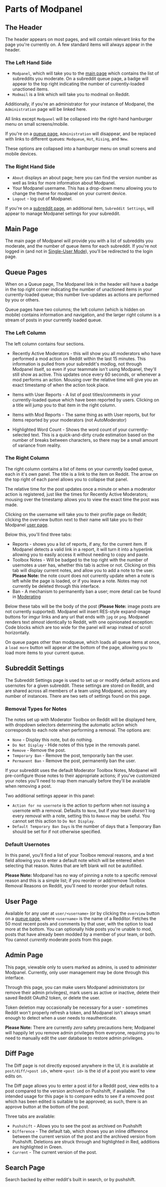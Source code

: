 # Parts of Modpanel

## The Header
The header appears on most pages, and will contain relevant links for the page 
you're currently on. A few standard items will always appear in the header. 

### The Left Hand Side

* `Modpanel`, which will take you to the [main page](pages.md#main-page) which 
contains the list of subreddits you moderate. On a subreddit queue page, a 
badge will appear to the top right indicating the number of currently-loaded 
unactioned items.
* `Modmail` is a link which will take you to modmail on Reddit.

Additionally, if you're an administrator for your instance of Modpanel, the 
`Administration` page will be linked here.

All links except `Modpanel` will be collapsed into the right-hand hamburger 
menu on small screens/mobile.

If you're on a [queue page](pages.md#queue-page), `Administration` will 
disappear, and be replaced with links to different queues: `Modqueue`, `Hot`, 
`Rising`, and `New`.

These options are collapsed into a hamburger menu on small screens and mobile 
devices.

### The Right Hand Side

* `About` displays an about page; here you can find the version number as well 
as links for more information about Modpanel.
* Your Modpanel username. This has a drop-down menu allowing you to change the 
theme for modpanel on your current device.
* `Logout` - log out of Modpanel.

If you're on a [subreddit page](pages.md#queue-page), an additional item, 
`Subreddit Settings`, will appear to manage Modpanel settings for your 
subreddit.


## Main Page

The main page of Modpanel will provide you with a list of subreddits you 
moderate, and the number of queue items for each subreddit. If you're not logged
in (and not in [Single-User Mode](setup.md#single-user-mode-setup)), you'll be 
redirected to the login page.


## Queue Pages

When on a Queue page, The Modpanel link in the header will have a badge in the 
top right corner indicating the number of unactioned items in your 
currently-loaded queue; this number live-updates as actions are performed by 
you or others.

Queue pages have two columns; the left column (which is hidden on
mobile) contains information and navigation, and the larger right column is a 
stream of posts in your currently loaded queue.

### The Left Column
The left column contains four sections.

* Recently Active Moderators - this will show you all moderators who have 
performed a mod action on Reddit within the last 15 minutes. This information 
is pulled from your subreddit's modlog, not through Modpanel itself, so even 
if your teammate isn't using Modpanel, they'll still show as active. This 
updates once every 60 seconds, or whenever a mod performs an action. Mousing 
over the relative time will give you an exact timestamp of when the action 
took place.

* Items with User Reports - A list of post titles/comments in your 
currently-loaded queue which have been reported by users. Clicking on a title 
will jump you to that item in the right column.
* Items with Mod Reports - The same thing as with User reports, but for items 
reported by your moderators (not AutoModerator)
* Highlighted Word Count - Shows the word count of your currently-selected 
text. This is a quick-and-dirty crude estimation based on the number of breaks 
between characters, so there may be a small amount of variance from reality.

### The Right Column
The right column contains a list of items on your currently loaded queue, each 
in it's own panel. The title is a link to the item on Reddit. The arrow on the 
top right of each panel allows you to collapse that panel.

The relative time for the post updates once a minute or when a moderator action 
is registered, just like the times for Recently Active Moderators; mousing over 
the timestamp allows you to view the exact time the post was made.

Clicking on the username will take you to their profile page on Reddit; 
clicking the overview button next to their name will take you to their Modpanel 
[user page](pages.md#user-page).

Below this, you'll find three tabs:

* Reports - shows you a list of reports, if any, for the current item. If 
Modpanel detects a valid link in a report, it will turn it into a hyperlink 
allowing you to easily access it without needing to copy and paste.
* Toolbox Notes - Will be badged to the top right with the number of usernotes 
a user has, whether this tab is active or not. Clicking on this tab will display 
current notes, and allow you to add a note to the user. **Please Note:** the 
note count does not currently update when a note is left while the page is 
loaded, or if you leave a note. Notes may not currently be deleted through this 
interface.
* Ban - A mechanism to permanently ban a user; more detail can be found in 
[Moderating](queue.md#bans)

Below these tabs will be the body of the post (**Please Note:** image posts are 
not currently supported). Modpanel will insert RES-style expand-image buttons 
for imgur links and any url that ends with `jpg` or `png`. Modpanel renders 
text *almost* identically to Reddit, with one opinionated exception: Code blocks
which are too wide for the panel will wrap instead of scroll horizontally.

On queue pages other than modqueue, which loads all queue items at once, a 
`load more` button will appear at the bottom of the page, allowing you to load 
more items to your current queue.

## Subreddit Settings

The Subreddit Settings page is used to set up or modify default actions and 
usernotes for a given subreddit. These settings are stored on Reddit, and are 
shared across all members of a team using Modpanel, across any number of 
instances. There are two sets of settings found on this page.


### Removal Types for Notes
The notes set up with Moderator Toolbox on Reddit will be displayed here, with 
dropdown selectors determining the automatic action which corresponds to each 
note when performing a removal. The options are:

* `None` - Display this note, but do nothing.
* `Do Not Display` - Hide notes of this type in the removals panel.
* `Remove` - Remove the post.
* `Temporary Ban` - Remove the post, temporarily ban the user.
* `Permanent Ban` - Remove the post, permanently ban the user.

If your subreddit uses the default Moderator Toolbox Notes, Modpanel will 
pre-configure those notes to their appropriate actions; if you've customized 
your notes you'll need to map them manually before they'll be available when 
removing a post.

Two additional settings appear in this panel:

* `Action for no usernote` is the action to perform when not issuing a usernote 
with a removal. Defaults to `None`, but if your team *doesn't* log every 
removal with a note, setting this to `Remove` may be useful. You cannot set 
this action to `Do Not Display`.
* `Default Temporary Ban Days` is the number of days that a Temporary Ban 
should be set for if not otherwise specified.

### Default Usernotes
In this panel, you'll find a list of your Toolbox removal reasons, and a text 
field allowing you to enter a default note which will be entered when selecting 
that reason. Notes that are left blank will not be autofilled.

**Please Note:** Modpanel has no way of pinning a note to a specific removal 
reason and this is a simple list; if you reorder or add/remove Toolbox Removal 
Reasons on Reddit, you'll need to reorder your default notes.

## User Page
Available for any user at `user/<username>` (or by clicking the `overview` 
button on a [queue page](pages.md#queue-page), where `<username>` is the name 
of a Redditor. Fetches the 50 most recent posts and comments by that user, with 
the option to load more at the bottom. You can optionally hide posts you're 
unable to mod, posts that have already been modded by a member of your team, or 
both. You cannot *currently* moderate posts from this page.

## Admin Page

This page, viewable only to users marked as admins, is used to administer 
Modpanel. Currently, only user management may be done through this interface.

Through this page, you can make users Modpanel administrators (or remove their 
admin privileges), mark users as active or inactive, delete their saved Reddit 
OAuth2 token, or delete the user.

Token deletion may occasionally be necessary for a user - sometimes Reddit 
won't properly refresh a token, and Modpanel isn't always smart enough to 
detect when a user needs to reauthenticate.

**Please Note:** There are currently *zero* safety precautions here; Modpanel 
will happily let you remove admin privileges from everyone, requiring you to 
need to manually edit the user database to restore admin privileges. 

## Diff Page

The Diff page is not directly exposed anywhere in the UI, it is available at 
`post/diff/<post id>`, where `<post id>` is the id of a post you want to view 
edits on.

The Diff page allows you to enter a post id for a Reddit post, view edits to a 
post compared to the version archived on Pushshift, if available. The intended 
usage for this page is to compare edits to see if a removed post which has been 
edited is suitable to be approved; as such, there is an approve button at the 
bottom of the post.

Three tabs are available:

* `Pushshift` - Allows you to see the post as archived on Pushshift
* `Difference` - The default tab, which shows you an inline difference between 
the current version of the post and the archived version from Pushshift. 
Deletions are struck through and highlighted in Red, additions are highlighted 
in Green.
* `Current` - The current version of the post.

## Search Page

Search backed by either reddit's built in search, or by pushshift.